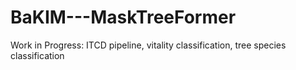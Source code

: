 # BaKIM---MaskTreeFormer
Work in Progress: ITCD pipeline, vitality classification, tree species classification
